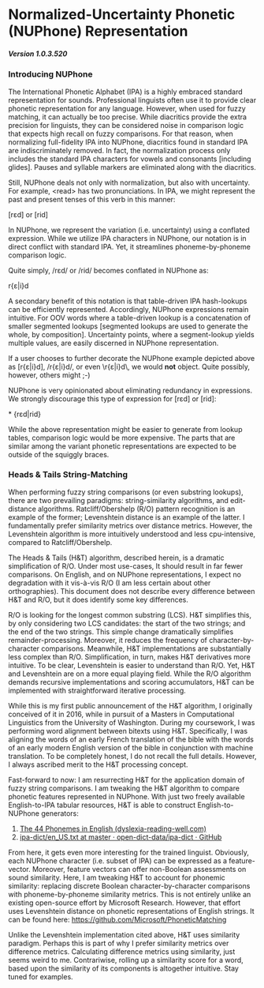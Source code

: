 # Normalized-Uncertainty Phonetic (NUPhone) Representation

##### Version 1.0.3.520

### Introducing NUPhone

The International Phonetic Alphabet (IPA) is a highly embraced standard representation for sounds. Professional linguists often use it to provide clear phonetic representation for any language. However, when used for fuzzy matching, it can actually be too precise. While diacritics provide the extra precision for linguists, they can be considered noise in comparison logic that expects high recall on fuzzy comparisons. For that reason, when normalizing full-fidelity IPA into NUPhone, diacritics found in standard IPA are indiscriminately removed. In fact, the normalization process only includes the standard IPA characters for vowels and consonants [including glides]. Pauses and syllable markers are eliminated along with the diacritics.

Still, NUPhone deals not only with normalization, but also with uncertainty. For example, \<read\> has two pronunciations. In IPA, we might represent the past and present tenses of this verb in this manner:

[rɛd] or [rid]

In NUPhone, we represent the variation (i.e. uncertainty) using a conflated expression. While we utilize IPA characters in NUPhone, our notation is in direct conflict with standard IPA. Yet, it streamlines phoneme-by-phoneme comparison logic.

Quite simply, /rɛd/ or /rid/ becomes conflated in NUPhone as:

r{ɛ|i}d

A secondary benefit of this notation is that table-driven IPA hash-lookups can be efficiently represented. Accordingly, NUPhone expressions remain intuitive. For OOV words where a table-driven lookup is a concatenation of smaller segmented lookups [segmented lookups are used to generate the whole, by composition]. Uncertainty points, where a segment-lookup yields multiple values, are easily discerned in NUPhone representation.

If a user chooses to further decorate the NUPhone example depicted above as [r{ɛ|i}d], /r{ɛ|i}d/, or even \\r{ɛ|i}d\\, we would **not** object. Quite possibly, however, others might ;-)

NUPhone is very opinionated about eliminating redundancy in expressions. We strongly discourage this type of expression for [rɛd] or [rid]:

\* {rɛd|rid}

While the above representation might be easier to generate from lookup tables, comparison logic would be more expensive. The parts that are similar among the variant phonetic representations are expected to be outside of the squiggly braces.

### Heads & Tails String-Matching

When performing fuzzy string comparisons (or even substring lookups), there are two prevailing paradigms: string-similarity algorithms, and edit-distance algorithms. Ratcliff/Obershelp (R/O) pattern recognition is an example of the former; Levenshtein distance is an example of the latter. I fundamentally prefer similarity metrics over distance metrics. However, the Levenshtein algorithm is more intuitively understood and less cpu-intensive, compared to Ratcliff/Obershelp.

The Heads & Tails (H&T) algorithm, described herein, is a dramatic simplification of R/O. Under most use-cases, It should result in far fewer comparisons. On English, and on NUPhone representations, I expect no degradation with it vis-à-vis R/O (I am less certain about other orthographies). This document does not describe every difference between H&T and R/O, but it does identify some key differences.

R/O is looking for the longest common substring (LCS). H&T simplifies this, by only considering two LCS candidates: the start of the two strings; and the end of the two strings. This simple change dramatically simplifies remainder-processing. Moreover, it reduces the frequency of character-by-character comparisons. Meanwhile, H&T implementations are substantially less complex than R/O. Simplification, in turn, makes H&T derivatives more intuitive. To be clear, Levenshtein is easier to understand than R/O. Yet, H&T and Levenshtein are on a more equal playing field. While the R/O algorithm demands recursive implementations and scoring accumulators, H&T can be implemented with straightforward iterative processing.

While this is my first public announcement of the H&T algorithm, I originally conceived of it in 2016, while in pursuit of a Masters in Computational Linguistics from the University of Washington. During my coursework, I was performing word alignment between bitexts using H&T. Specifically, I was aligning the words of an early French translation of the bible with the words of an early modern English version of the bible in conjunction with machine translation. To be completely honest, I do not recall the full details. However, I always ascribed merit to the H&T processing concept.

Fast-forward to now: I am resurrecting H&T for the application domain of fuzzy string comparisons. I am tweaking the H&T algorithm to compare phonetic features represented in NUPhone. With just two freely available English-to-IPA tabular resources, H&T is able to construct English-to-NUPhone generators:

1) [The 44 Phonemes in English (dyslexia-reading-well.com)](https://www.dyslexia-reading-well.com/44-phonemes-in-english.html)
2) [ipa-dict/en_US.txt at master · open-dict-data/ipa-dict · GitHub](https://github.com/open-dict-data/ipa-dict/blob/master/data/en_US.txt)

From here, it gets even more interesting for the trained linguist. Obviously, each NUPhone character (i.e. subset of IPA) can be expressed as a feature-vector. Moreover, feature vectors can offer non-Boolean assessments on sound similarity. Here, I am tweaking H&T to account for phonemic similarity: replacing discrete Boolean character-by-character comparisons with phoneme-by-phoneme similarity metrics. This is not entirely unlike an existing open-source effort by Microsoft Research. However, that effort uses Levenshtein distance on phonetic representations of English strings. It can be found here:
https://github.com/Microsoft/PhoneticMatching

Unlike the Levenshtein implementation cited above, H&T uses similarity paradigm. Perhaps this is part of why I prefer similarity metrics over difference metrics. Calculating difference metrics using similarity, just seems weird to me. Contrariwise, rolling up a similarity score for a word, based upon the similarity of its components is altogether intuitive. Stay tuned for examples.
